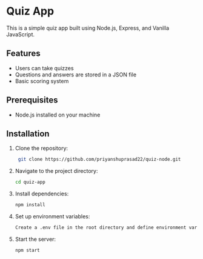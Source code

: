 # Quiz App

This is a simple quiz app built using Node.js, Express, and Vanilla JavaScript.

## Features

- Users can take quizzes
- Questions and answers are stored in a JSON file
- Basic scoring system

## Prerequisites

- Node.js installed on your machine

## Installation

1. Clone the repository:
   ```bash
    git clone https://github.com/priyanshuprasad22/quiz-node.git
2.  Navigate to the project directory:
    ```bash
    cd quiz-app
3.  Install dependencies:
    ```bash
    npm install
4.  Set up environment variables:
    ```bash
    Create a .env file in the root directory and define environment variables of PORT.
5. Start the server:
   ```bash
   npm start

